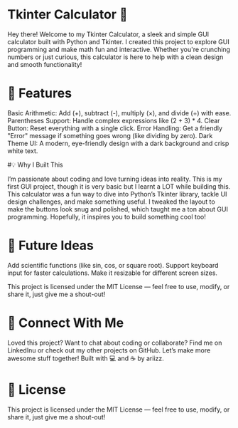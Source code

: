 # Tkinter Calculator 🧮

Hey there! Welcome to my Tkinter Calculator, a sleek and simple GUI calculator built with Python and Tkinter. I created this project to explore GUI programming and make math fun and interactive. Whether you're crunching numbers or just curious, this calculator is here to help with a clean design and smooth functionality!

# 🚀 Features

Basic Arithmetic: Add (+), subtract (-), multiply (×), and divide (÷) with ease.
Parentheses Support: Handle complex expressions like (2 + 3) * 4.
Clear Button: Reset everything with a single click.
Error Handling: Get a friendly "Error" message if something goes wrong (like dividing by zero).
Dark Theme UI: A modern, eye-friendly design with a dark background and crisp white text.

#💡 Why I Built This

I’m passionate about coding and love turning ideas into reality. This is my first GUI project, though it is very basic but I learnt a LOT while building this. This calculator was a fun way to dive into Python’s Tkinter library, tackle UI design challenges, and make something useful. I tweaked the layout to make the buttons look snug and polished, which taught me a ton about GUI programming. Hopefully, it inspires you to build something cool too!

# 🔧 Future Ideas

Add scientific functions (like sin, cos, or square root).
Support keyboard input for faster calculations.
Make it resizable for different screen sizes.

This project is licensed under the MIT License — feel free to use, modify, or share it, just give me a shout-out!

# 🤝 Connect With Me

Loved this project? Want to chat about coding or collaborate? Find me on LinkedInu or check out my other projects on GitHub. Let’s make more awesome stuff together!
Built with 💻 and ☕ by ariizz.

# 📜 License

This project is licensed under the MIT License — feel free to use, modify, or share it, just give me a shout-out!

